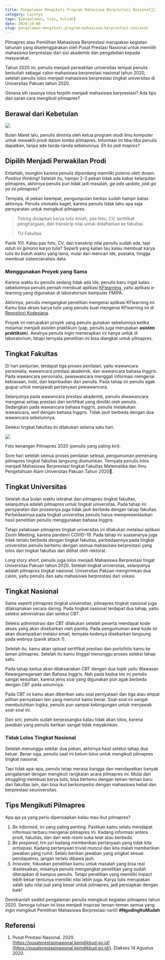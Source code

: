 ```yaml
---
title: Pengalaman Mengikuti Program Mahasiswa Berprestasi Nasional👨‍🎓
category: Lainnya
tags: [pengalaman, tips, kuliah]
date: 2020-10-08
slug: pengalaman-mengikuti-program-mahasiswa-berprestasi-nasional
---
```


Pilmapres atau Pemilihan Mahasiswa Berprestasi merupakan kegiatan tahunan yang
diselenggarakan oleh Pusat Prestasi Nasional untuk memilih mahasiswa berprestasi
dari sisi akademik dan pengabdian kepada masyarakat.

Tahun 2020 ini, penulis menjadi perwakilan universitas tempat penulis berkuliah
sebagai calon mahasiswa berprestasi nasional tahun 2020, setelah penulis lolos
menjadi mahasiswa berprestasi tingkat universitas di Universitas Pakuan tahun 2020.

Gimana sih rasanya lolos terpilih menjadi mahasiswa berprestasi? Ada tips dan
saran cara mengikuti pilmapres?

## Berawal dari Kebetulan

![](https://source.unsplash.com/qwtMxbbPyPI/1200x657)

Bulan Maret lalu, penulis diminta oleh ketua program studi ilmu komputer untuk
mewakili prodi dalam lomba pilmapres. Informasi ini tiba-tiba penulis dapatkan,
tanpa ada tanda-tanda sebelumnya. _Eh ko jadi mapres?_

## Dipilih Menjadi Perwakilan Prodi

Entahlah, mungkin karena penulis dipandang memiliki potensi oleh dosen.
_Positive thinking!_ Setelah itu, hampir 2-3 pekan tidak ada kabar kelanjutan
pilmapres, akhirnya penulis pun tidak jadi masalah, _ga ada update, jadi ga ya
ini pilmapres?_

Ternyata, di pekan keempat, pengumpulan berkas sudah hampir batas akhirnya.
Penulis otomatis kaget, karena penulis tidak tahu apa saja persyaratan untuk
mengikuti pilmapres.

> Tolong disiapkan karya tulis ilmiah, pas foto, CV, sertifikat penghargaan, dan
> transkrip nilai untuk didaftarkan ke fakultas
>
> TU Fakultas

Panik 101. Kalau pas foto, CV, dan transkrip nilai penulis sudah ada, tapi _aduh
ini gimana karya tulis_? Seperti yang kalian tau kalau membuat karya tulis itu
butuh waktu yang lama, mulai dari mencari ide, pustaka, hingga membuat
sistem/analisis data.

### Menggunakan Proyek yang Sama

Karena waktu itu penulis sedang tidak ada ide, penulis baru ingat kalau
sebelumnya penulis pernah membuat aplikasi
[KFlearning](https://kodesiana.com/post/kflearning-e-learning-laboratorium-universitas-pakuan/),
yaitu aplikasi e-learning yang digunakan di laboratorium komputer FMIPA.

Akhirnya, penulis mengangkat penelitian mengenai aplikasi KFlearning ini. Kamu
bisa akses karya tulis yang penulis buat mengenai KFlearning ini di [Repositori
Kodesiana](https://kodesiana.com/repositori/).

Proyek ini merupakan proyek yang penulis gunakan sebelumnya ketika melamar
menjadi asisten praktikum (yap, penulis juga merupakan **asisten praktikum**).
Awalnya penulis ingin menerapkan ini hanya untuk di laboratorium, tetapi
ternyata penelitian ini bisa diangkat untuk pilmapres.

## Tingkat Fakultas

Di hari penjurian, terdapat tiga proses penilaian, yaitu wawancara personalia,
wawancara prestasi akademik, dan wawancara bahasa Inggris. Pada wawancara
personalia, pewawancara menggali informasi mengenai kebiasaan, hobi, dan
kepribadian dari penulis. Pada tahap ini penulis agak gugup untuk menjawab
pertanyaan pewawancara.

Selanjutnya pada wawancara prestasi akademik, penulis diwawancara mengenai
setiap prestasi dan sertifikat yang dimiliki oleh penulis. Sedangkan pada
wawancara bahasa Inggris, penulis melakukan wawancara, _well_ dengan bahasa
Inggris. Tidak jauh berbeda dengan dua wawancara sebelumnya.

Seleksi tingkat fakultas ini dilakukan selama satu hari.

![](https://blob.kodesiana.com/kodesiana-public-assets/posts/2020/7/pilmapres-fmipa-1024x768.jpeg)

Foto kenangan Pilmapres 2020 (penulis yang paling kiri).

Sore hari setelah semua proses penilaian selesai, pengumuman pemenang pilmapres
tingkat fakultas langsung diumumkan. Ternyata penulis lolos menjadi Mahasiswa
Berprestasi tingkat Fakultas Matematika dan Ilmu Pengetahuan Alam Universitas
Pakuan Tahun 2020🎉.

## Tingkat Universitas

Setelah dua bulan waktu istirahat dari pilmapres tingkat fakultas, selanjutnya
adalah pilmapres untuk tingkat universitas. Pada tahap ini persyaratan dan
prosesnya juga tidak jauh berbeda dengan tahap fakultas. Perbedaannya pada
tingkat universitas penulis harus mempresentasikan hasil penelitian penulis
menggunakan bahasa Inggris.

Tetapi pelaksaan pilmapres tingkat universitas ini dilakukan melalaui aplikasi
Zoom Meeting, karena pandemi COVID-19. Pada tahap ini suasananya juga tidak
terlalu berbeda dengan tingkat fakultas, perbedaannya pada tingkat universitas
penulis bertemu dengan semua mahasiswa berprestasi yang lolos dari tingkat
fakultas dan dilihat oleh rektorat.

_Long story short_, penulis juga lolos menjadi Mahasiswa Berprestasi tingat
Universitas Pakuan tahun 2020. Setelah tingkat universitas, selanjutnya adalah
pilmapres tingkat nasional. Universitas Pakuan mengirimkan dua calon, yaitu
penulis dan satu mahasiswa berprestasi dari vokasi.

## Tingkat Nasional

Sama seperti pilmapres tingkat universitas, pilmapres tingkat nasional juga
dilaksanakan secara daring. Pada tingkat nasional terdapat dua tahap, yaitu
seleksi administrasi dan seleksi CBT.

Seleksi administrasi dan CBT dilakukan setelah peserta mendapat kode akses yang
akan disebarkan oleh panitia. Pada pengumuman awal kode ini akan disampaikan
melalui email, ternyata kodenya disebarkan langsung pada webnya (panik attack
1).

Setelah itu, kamu akan upload sertifikat prestasi dan portofolio kamu ke laman
pilmapres. Setelah itu kamu tinggal menunggu proses seleksi tahap satu.

Pada tahap kedua akan dilaksanakan CBT dengan dua topik yaitu Wawasan
Kewarganegaraan dan Bahasa Inggris. Nah pada kedua tes ini penulis sangat
kesulitan, karena jenis soal yang digunakan pun agak berbeda dengan CBT pada
umumnya.

Pada CBT ini kamu akan diberikan satu soal pernyataan dan tiga atau empat
pilihan pernyataan lain yang menurut kamu benar. Soal-soal ini sangat
membutuhkan logika, penulis pun sampai kebingungan untuk menjawab soal-soal ini.

Dari sini, penulis sudah berprasangka kalau tidak akan lolos, karena jawaban
yang penulis berikan sangat tidak meyakinkan.

### Tidak Lolos Tingkat Nasional

Setelah menunggu sekitar dua pekan, akhirnya hasil seleksi tahap dua keluar.
Benar saja, penulis saat ini belum lolos untuk mengikuti pilmapres tingkat
nasional.

Tapi tidak apa-apa, penulis tetap merasa bangga dan mendapatkan banyak
pengalaman dengan mengikuti rangkaian acara pilmapres ini. Mulai dari
_struggling_ membuat karya tulis, bisa bertemu dengan teman-teman baru dari
fakultas lain, dan bisa ikut berkompetisi dengan mahasiswa hebat dan berprestasi
seuniversitas.

## Tips Mengikuti Pilmapres

Apa aja ya yang perlu dipersiapkan kalau mau ikut pilmapres?

1. _Be informed_, ini yang paling penting. Pastikan kamu selalu mendapat
   informasi terbaru mengenai pilmapres ini. Kadang informasi antara prodi,
   fakultas, dan dari web resmi suka telat atau berbeda.
2. _Be prepared_, tim juri kadang memberikan pertanyaan yang tidak kita
   antisipasi. Kadang pertanyaan trivial muncul dan kita malah memberikan
   jawaban yang rumit. Selalu berikan jawaban yang singkat sesuai pendapatmu,
   jangan terlalu dibawa jauh.
3. _Innovate_, fokuskan penelitian kamu untuk masalah yang bisa real
   diselesaikan, misalnya penulis mengangkat penelitian yang sudah diterapkan di
   kampus penulis. Tetapi penelitian yang memiliki impact lebih besar tentunya
   memiliki nilai lebih juga. Karya tulis merupakan salah satu nilai jual yang
   besar untuk pilmapres, jadi persiapkan dengan baik!

Demikianlah sedikit pengalaman penulis mengikuti kegiatan pilmapres tahun 2020.
Semoga tulisan ini bisa menjadi inspirasi teman-teman semua yang ingin mengikuti
Pemilihan Mahasiswa Berprestasi nanti! **#NgodingItuMudah**

## Referensi

1. Pusat Prestasi Nasional. 2020.
   [https://pusatprestasinasional.kemdikbud.go.id](https://pusatprestasinasional.kemdikbud.go.id/).
   Diakses 14 Agustus 2020.

